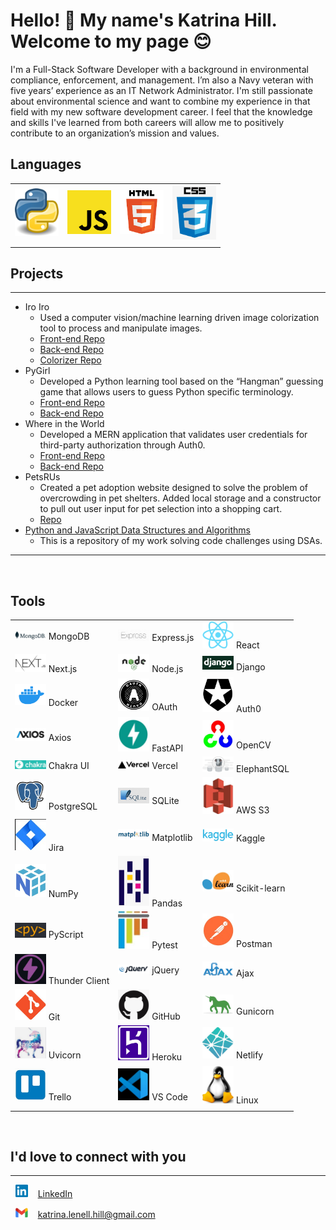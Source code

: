 <!--
**katrina-l-hill/katrina-l-hill** is a ✨ _special_ ✨ repository because its `README.md` (this file) appears on your GitHub profile.

Here are some ideas to get you started:

- 🔭 I’m currently working on ...
- 🌱 I’m currently learning ...
- 👯 I’m looking to collaborate on ...
- 🤔 I’m looking for help with ...
- 💬 Ask me about ...
- 📫 How to reach me: ...
- 😄 Pronouns: ...
- ⚡ Fun fact: ...
-->

# Hello! 👋 My name's Katrina Hill. Welcome to my page :blush:

I'm a Full-Stack Software Developer with a background in environmental compliance, enforcement, and management. I’m also a Navy veteran with five years’ experience as an IT Network Administrator. I'm still passionate about environmental science and want to combine my experience in that field with my new software development career. I feel that the knowledge and skills I've learned from both careers will allow me to positively contribute to an organization’s mission and values.

## Languages

|  |  |  |  |
| ----------- | ----------- | ----------- | ----------- |
<img src="assets/python.jpg" width=70/> | <img src="assets/javascript.png" width=70/> | <img src="assets/html.png" width=70/> | <img src="assets/css.png" width=70/> |
|  |  |  |  |

## Projects

___
- Iro Iro
  - Used a computer vision/machine learning driven image colorization tool to process and manipulate images.
  - [Front-end Repo](https://github.com/North-Pac/hurricane-photo-frontend)
  - [Back-end Repo](https://github.com/North-Pac/ben-backend-test)
  - [Colorizer Repo](https://github.com/North-Pac/hurricane-colorizer)
- PyGirl
  - Developed a Python learning tool based on the “Hangman” guessing game that allows users to guess Python specific terminology.
  - [Front-end Repo](https://github.com/PieThonistas/pygirl_frontend)
  - [Back-end Repo](https://github.com/PieThonistas/PyGirl)
- Where in the World
  - Developed a MERN application that validates user credentials for third-party authorization through Auth0.
  - [Front-end Repo](https://github.com/Sawa-Sawa-CF/where-in-the-world-frontend)
  - [Back-end Repo](https://github.com/Sawa-Sawa-CF/where-in-the-world-backend)
- PetsRUs
  - Created a pet adoption website designed to solve the problem of overcrowding in pet shelters. Added local storage and a constructor to pull out user input for pet selection into a shopping cart.
  - [Repo](https://github.com/PetsRus/PetsRUs)
- [Python and JavaScript Data Structures and Algorithms](https://github.com/katrina-l-hill/data-structures-and-algorithms)
   - This is a repository of my work solving code challenges using DSAs.
___
  
<br>

## Tools

| | | |
| ----------- | ----------- | ----------- |
| <img src="assets/mongodb.png" width=50/> MongoDB | <img src="assets/express.png" width=50/> Express.js | <img src="assets/reactjs.png" width=50/> React 
| <img src="assets/nextjs.jpg" width=50/> Next.js | <img src="assets/nodejs.png" width=50/> Node.js | <img src="assets/django.png" width=50/> Django 
| <img src="assets/docker.png" width=50/> Docker | <img src="assets/OAuth.jpg" width=50/> OAuth | <img src="assets/auth0.png" width=50/> Auth0 |
|<img src= "assets/axios.png" width=50> Axios |<img src="assets/fastapi.jpg" width=50> FastAPI | <img src="assets/opencv.jpg" width=50> OpenCV |
|<img src="assets/chakra.jpg" width=50> Chakra UI | <img src="assets/vercel.jpg" width=50/> Vercel | <img src="assets/elephantSQL.jpg" width=50> ElephantSQL | 
|<img src="assets/postgresql.png" width=50> PostgreSQL | <img src="assets/sqlite.png" width=50/> SQLite | <img src="assets/amazons3.jpg" width=50> AWS S3 | 
|<img src="assets/jira.jpg" width=50> Jira | <img src="assets/matplotlib.png" width=50/> Matplotlib | <img src="assets/kaggle.jpg" width=50> Kaggle | 
|<img src="assets/numpy.jpg" width=50> NumPy | <img src="assets/pandas.jpg" width=50/> Pandas | <img src="assets/scikit.jpg" width=50> Scikit-learn | 
|<img src="assets/pyscript.jpg" width=50> PyScript | <img src="assets/pytest.jpg" width=50/> Pytest | <img src="assets/postman.jpg" width=50> Postman | 
|<img src="assets/thunder-client.jpg" width=50> Thunder Client | <img src="assets/jquery.png" width=50/> jQuery | <img src="assets/ajax.png" width=50> Ajax | 
|<img src="assets/git.jpg" width=50> Git | <img src="assets/github.jpg" width=50/> GitHub | <img src="assets/gunicorn.png" width=50> Gunicorn | 
|<img src="assets/uvicorn.png" width=50> Uvicorn | <img src="assets/heroku.jpg" width=50/> Heroku | <img src="assets/netlify.png" width=50> Netlify | 
|<img src="assets/trello.jpg" width=50> Trello | <img src="assets/vscode.jpg" width=50/> VS Code | <img src="assets/linux.png" width=50> Linux | 
| | | |

<br>

## I'd love to connect with you

___
&nbsp; <img src="assets/linkedIn.png" width=20/> &nbsp;&nbsp; [LinkedIn](https://www.linkedin.com/in/katrina-l-hill/)

&nbsp; <img src="assets/gmail.jpg" width=20/> &nbsp;&nbsp; [katrina.lenell.hill@gmail.com](katrina.lenell.hill@gmail.com)
